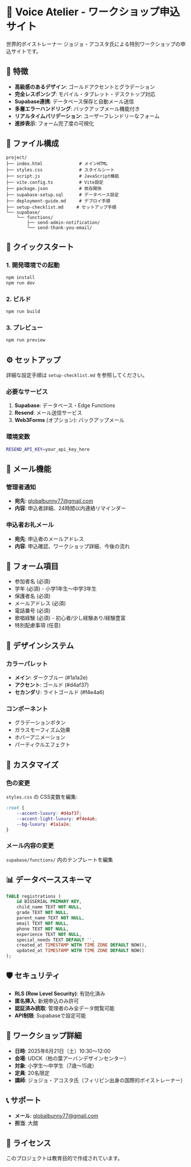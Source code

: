 # 🎼 Voice Atelier - ワークショップ申込サイト

世界的ボイストレーナー ジョジョ・アコスタ氏による特別ワークショップの申込サイトです。

## 🌟 特徴

- **高級感のあるデザイン**: ゴールドアクセントとグラデーション
- **完全レスポンシブ**: モバイル・タブレット・デスクトップ対応
- **Supabase連携**: データベース保存と自動メール送信
- **多層エラーハンドリング**: バックアップメール機能付き
- **リアルタイムバリデーション**: ユーザーフレンドリーなフォーム
- **進捗表示**: フォーム完了度の可視化

## 📁 ファイル構成

```
project/
├── index.html              # メインHTML
├── styles.css              # スタイルシート
├── script.js               # JavaScript機能
├── vite.config.ts          # Vite設定
├── package.json            # 依存関係
├── supabase-setup.sql      # データベース設定
├── deployment-guide.md     # デプロイ手順
├── setup-checklist.md     # セットアップ手順
└── supabase/
    └── functions/
        ├── send-admin-notification/
        └── send-thank-you-email/
```

## 🚀 クイックスタート

### 1. 開発環境での起動
```bash
npm install
npm run dev
```

### 2. ビルド
```bash
npm run build
```

### 3. プレビュー
```bash
npm run preview
```

## ⚙️ セットアップ

詳細な設定手順は `setup-checklist.md` を参照してください。

### 必要なサービス
1. **Supabase**: データベース・Edge Functions
2. **Resend**: メール送信サービス
3. **Web3Forms** (オプション): バックアップメール

### 環境変数
```bash
RESEND_API_KEY=your_api_key_here
```

## 📧 メール機能

### 管理者通知
- **宛先**: globalbunny77@gmail.com
- **内容**: 申込者詳細、24時間以内連絡リマインダー

### 申込者お礼メール
- **宛先**: 申込者のメールアドレス
- **内容**: 申込確認、ワークショップ詳細、今後の流れ

## 📱 フォーム項目

- 参加者名 (必須)
- 学年 (必須) - 小学1年生〜中学3年生
- 保護者名 (必須)
- メールアドレス (必須)
- 電話番号 (必須)
- 歌唱経験 (必須) - 初心者/少し経験あり/経験豊富
- 特別配慮事項 (任意)

## 🎨 デザインシステム

### カラーパレット
- **メイン**: ダークブルー (#1a1a2e)
- **アクセント**: ゴールド (#d4af37)
- **セカンダリ**: ライトゴールド (#f4e4a6)

### コンポーネント
- グラデーションボタン
- ガラスモーフィズム効果
- ホバーアニメーション
- パーティクルエフェクト

## 🔧 カスタマイズ

### 色の変更
`styles.css` の CSS変数を編集:
```css
:root {
    --accent-luxury: #d4af37;
    --accent-light-luxury: #f4e4a6;
    --bg-luxury: #1a1a2e;
}
```

### メール内容の変更
`supabase/functions/` 内のテンプレートを編集

## 📊 データベーススキーマ

```sql
TABLE registrations (
    id BIGSERIAL PRIMARY KEY,
    child_name TEXT NOT NULL,
    grade TEXT NOT NULL,
    parent_name TEXT NOT NULL,
    email TEXT NOT NULL,
    phone TEXT NOT NULL,
    experience TEXT NOT NULL,
    special_needs TEXT DEFAULT '',
    created_at TIMESTAMP WITH TIME ZONE DEFAULT NOW(),
    updated_at TIMESTAMP WITH TIME ZONE DEFAULT NOW()
);
```

## 🛡️ セキュリティ

- **RLS (Row Level Security)**: 有効化済み
- **匿名挿入**: 新規申込のみ許可
- **認証済み読取**: 管理者のみ全データ閲覧可能
- **API制限**: Supabaseで設定可能

## 🎯 ワークショップ詳細

- **日時**: 2025年6月21日（土）10:30〜12:00
- **会場**: UDCK（柏の葉アーバンデザインセンター）
- **対象**: 小学生〜中学生（7歳〜15歳）
- **定員**: 20名限定
- **講師**: ジョジョ・アコスタ氏（フィリピン出身の国際的ボイストレーナー）

## 📞 サポート

- **メール**: globalbunny77@gmail.com
- **担当**: 大舘

## 📄 ライセンス

このプロジェクトは教育目的で作成されています。